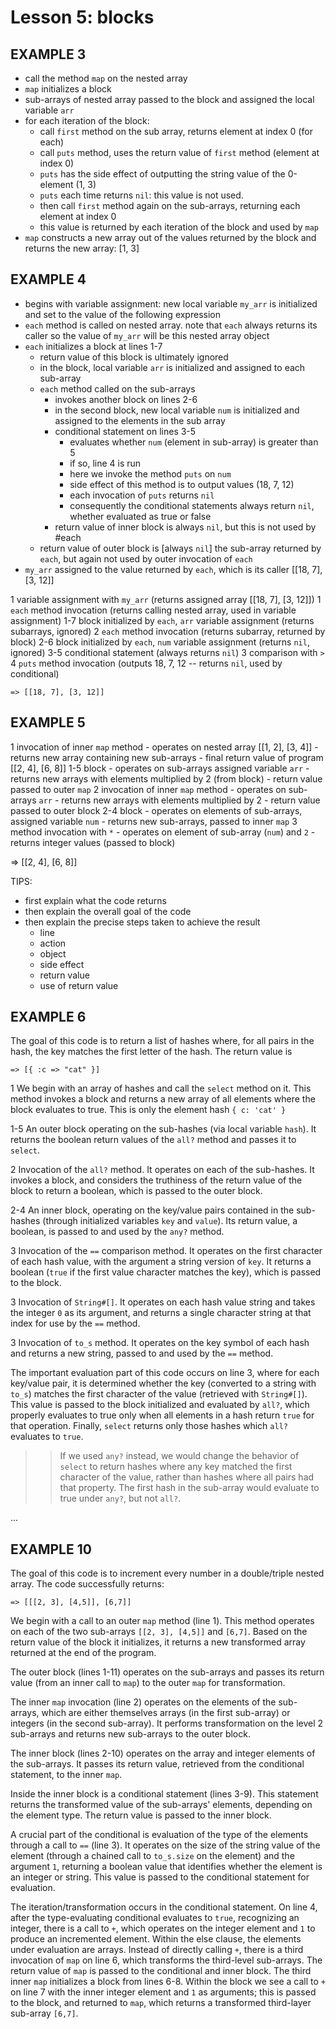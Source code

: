 # Lesson 5: blocks

## EXAMPLE 3

- call the method `map` on the nested array
- `map` initializes a block
- sub-arrays of nested array passed to the block and assigned the local variable `arr`
- for each iteration of the block:
	- call `first` method on the sub array, returns element at index 0 (for each)
	- call `puts` method, uses the return value of `first` method (element at index 0)
	- `puts` has the side effect of outputting the string value of the 0-element (1, 3) 
	- `puts` each time returns `nil`: this value is not used.
	- then call `first` method again on the sub-arrays, returning each element at index 0
	- this value is returned by each iteration of the block and used by `map`
- `map` constructs a new array out of the values returned by the block and returns the new array: [1, 3]

## EXAMPLE 4

- begins with variable assignment: new local variable `my_arr` is initialized and set to the value of the following expression
- `each` method is called on nested array. note that `each` always returns its caller so the value of `my_arr` will be this nested array object
- `each` initializes a block at lines 1-7
	-	return value of this block is ultimately ignored
	- in the block, local variable `arr` is initialized and assigned to each sub-array
	-	`each` method called on the sub-arrays
		-	invokes another block on lines 2-6
		-	in the second block, new local variable `num` is initialized and assigned to the elements in the sub array
		-	conditional statement on lines 3-5
			-	evaluates whether `num` (element in sub-array) is greater than 5
			- if so, line 4 is run
			-	here we invoke the method `puts` on `num`
			- side effect of this method is to output values (18, 7, 12)
			- each invocation of `puts` returns `nil`
			- consequently the conditional statements always return `nil`, whether evaluated as true or false
		- return value of inner block is always `nil`, but this is not used by #each
	- return value of outer block is [always `nil`] the sub-array returned by `each`, but again not used by outer invocation of `each`
- `my_arr` assigned to the value returned by `each`, which is its caller [[18, 7], [3, 12]]

1		variable assignment with `my_arr` (returns assigned array [[18, 7], [3, 12]])
1 	`each` method invocation (returns calling nested array, used in variable assignment)
1-7	block initialized by `each`, `arr` variable assignment (returns subarrays, ignored)
2		`each` method invocation (returns subarray, returned by block)
2-6	block initialized by `each`, `num` variable assignment (returns `nil`, ignored)
3-5 conditional statement (always returns `nil`)
3		comparison with `>`
4		`puts` method invocation (outputs 18, 7, 12 -- returns `nil`, used by conditional)

`=> [[18, 7], [3, 12]]`

## EXAMPLE 5

1 	invocation of inner `map` method
		- operates on nested array [[1, 2], [3, 4]]
		- returns new array containing new sub-arrays
		- final return value of program [[2, 4], [6, 8]]
1-5	block
		-	operates on sub-arrays assigned variable `arr`
		- returns new arrays with elements multiplied by 2 (from block)
		- return value passed to outer `map`
2 	invocation of inner `map` method
		- operates on sub-arrays `arr`
		- returns new arrays with elements multiplied by 2
		- return value passed to outer block
2-4	block
		- operates on elements of sub-arrays, assigned variable `num`
		- returns new sub-arrays, passed to inner `map`
3		method invocation with `*`
		- operates on element of sub-array (`num`) and `2`
		- returns integer values (passed to block)

=> [[2, 4], [6, 8]]

TIPS:
- first explain what the code returns
- then explain the overall goal of the code
- then explain the precise steps taken to achieve the result
	- line
	- action
	- object
	- side effect
	- return value
	- use of return value

## EXAMPLE 6

The goal of this code is to return a list of hashes where, for all pairs in the hash, the key matches the first letter of the hash. The return value is 

`=> [{ :c => "cat" }]`

1		We begin with an array of hashes and call the `select` method on it. This method invokes a block and returns a new array of all elements where the block evaluates to true. This is only the element hash `{ c: 'cat' }`

1-5	An outer block operating on the sub-hashes (via local variable `hash`). It returns the boolean return values of the `all?` method and passes it to `select`.

2		Invocation of the `all?` method. It operates on each of the sub-hashes. It invokes a block, and considers the truthiness of the return value of the block to return a boolean, which is passed to the outer block.

2-4 An inner block, operating on the key/value pairs contained in the sub-hashes (through initialized variables `key` and `value`). Its return value, a boolean, is passed to and used by the `any?` method.

3		Invocation of the `==` comparison method. It operates on the first character of each hash value, with the argument a string version of `key`. It returns a boolean (`true` if the first value character matches the key), which is passed to the block.

3		Invocation of `String#[]`. It operates on each hash value string and takes the integer `0` as its argument, and returns a single character string at that index for use by the `==` method.

3		Invocation of `to_s` method. It operates on the key symbol of each hash and returns a new string, passed to and used by the `==` method.

The important evaluation part of this code occurs on line 3, where for each key/value pair, it is determined whether the key (converted to a string with `to_s`) matches the first character of the value (retrieved with `String#[]`). This value is passed to the block initialized and evaluated by `all?`, which properly evaluates to true only when all elements in a hash return `true` for that operation. Finally, `select` returns only those hashes which `all?` evaluates to `true`.

>> If we used `any?` instead, we would change the behavior of `select` to return hashes where any key matched the first character of the value, rather than hashes where all pairs had that property. The first hash in the sub-array would evaluate to true under `any?`, but not `all?`.

...

## EXAMPLE 10

The goal of this code is to increment every number in a double/triple nested array. The code successfully returns:

`=> [[[2, 3], [4,5]], [6,7]]`

We begin with a call to an outer `map` method (line 1). This method operates on each of the two sub-arrays `[[2, 3], [4,5]]` and `[6,7]`. Based on the return value of the block it initializes, it returns a new transformed array returned at the end of the program.

The outer block (lines 1-11) operates on the sub-arrays and passes its return value (from an inner call to `map`) to the outer `map` for transformation.

The inner `map` invocation (line 2) operates on the elements of the sub-arrays, which are either themselves arrays (in the first sub-array) or integers (in the second sub-array). It performs transformation on the level 2 sub-arrays and returns new sub-arrays to the outer block.

The inner block (lines 2-10) operates on the array and integer elements of the sub-arrays. It passes its return value, retrieved from the conditional statement, to the inner `map`.

Inside the inner block is a conditional statement (lines 3-9). This statement returns the transformed value of the sub-arrays' elements, depending on the element type. The return value is passed to the inner block.

A crucial part of the conditional is evaluation of the type of the elements through a call to `==` (line 3). It operates on the size of the string value of the element (through a chained call to `to_s.size` on the element) and the argument `1`, returning a boolean value that identifies whether the element is an integer or string. This value is passed to the conditional statement for evaluation.

The iteration/transformation occurs in the conditional statement. On line 4, after the type-evaluating conditional evaluates to `true`, recognizing an integer, there is a call to `+`, which operates on the integer element and `1` to produce an incremented element.
Within the else clause, the elements under evaluation are arrays. Instead of directly calling `+`, there is a third invocation of `map` on line 6, which transforms the third-level sub-arrays. The return value of `map` is passed to the conditional and inner block.
The third inner `map` initializes a block from lines 6-8. Within the block we see a call to `+` on line 7 with the inner integer element and `1` as arguments; this is passed to the block, and returned to `map`, which returns a transformed third-layer sub-array `[6,7]`.

